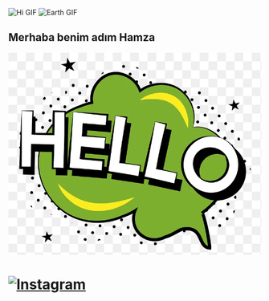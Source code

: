 ![Hi GIF](https://github.com/TheDudeThatCode/TheDudeThatCode/raw/master/Assets/Hi.gif)
 ![Earth GIF](https://github.com/TheDudeThatCode/TheDudeThatCode/raw/master/Assets/Earth.gif)

##       Merhaba benim adım Hamza


![Hello PNG](hello.png)

# [![Instagram](https://img.shields.io/badge/Instagram-Follow-blue)](https://www.instagram.com/hamza6038_0/)
